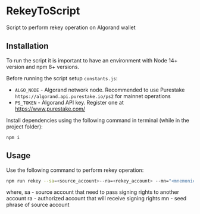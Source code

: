 # RekeyToScript
Script to perform rekey operation on Algorand wallet


## Installation

To run the script it is important to have an environment with Node 14+ version and npm 8+ versions. 

Before running the script setup `constants.js`:

- `ALGO_NODE` - Algorand network node. Recommended to use Purestake `https://algorand.api.purestake.io/ps2` for mainnet operations
- `PS_TOKEN` - Algorand API key. Register one at https://www.purestake.com/

Install dependencies using the following command in terminal (while in the project folder):

`npm i`

## Usage

Use the following command to perform rekey operation:

```bash
npm run rekey --sa=<source_account>--ra=<rekey_account> --mn="<mnemonic>"
```

where,
sa - source account that need to pass signing rights to another account
ra - authorized account that will receive signing rights
mn - seed phrase of source account
